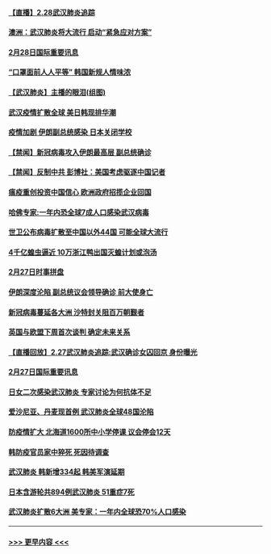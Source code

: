#### [【直播】2.28武汉肺炎追踪](../pages/prog202/a102787708.md?t=02282131) 
#### [澳洲：武汉肺炎将大流行 启动“紧急应对方案”](../pages/prog202/a102787765.md?t=02282131) 
#### [2月28日国际重要讯息](../pages/prog202/a102787755.md?t=02282131) 
#### [“口罩面前人人平等” 韩国新规人情味浓](../pages/prog202/a102787718.md?t=02282131) 
#### [【武汉肺炎】主播的眼泪(组图)](../pages/prog202/a102786822.md?t=02282131) 
#### [武汉疫情扩散全球 美日韩现排华潮](../pages/prog202/a102787480.md?t=02282131) 
#### [疫情加剧 伊朗副总统感染 日本关闭学校](../pages/prog202/a102787432.md?t=02282131) 
#### [【禁闻】新冠病毒攻入伊朗最高层 副总统确诊](../pages/prog202/a102787378.md?t=02282131) 
#### [【禁闻】反制中共 彭博社：美国考虑驱逐中国记者](../pages/prog202/a102787355.md?t=02282131) 
#### [瘟疫重创投资中国信心 欧洲政府招揽企业回国](../pages/prog202/a102787333.md?t=02282131) 
#### [哈佛专家:一年内恐全球7成人口感染武汉病毒](../pages/prog202/a102787320.md?t=02282131) 
#### [世卫公布病毒扩散至中国以外44国 可能全球大流行](../pages/prog202/a102787324.md?t=02282131) 
#### [4千亿蝗虫逼近 10万浙江鸭出国灭蝗计划或泡汤](../pages/prog202/a102787261.md?t=02282131) 
#### [2月27日时事拼盘](../pages/prog202/a102787314.md?t=02282131) 
#### [伊朗深度沦陷 副总统议会领导确诊 前大使身亡](../pages/prog202/a102787179.md?t=02282131) 
#### [新冠病毒蔓延各大洲 沙特封关阻百万朝觐者](../pages/prog202/a102787170.md?t=02282131) 
#### [英国与欧盟下周首次谈判 确定未来关系](../pages/prog202/a102787159.md?t=02282131) 
#### [【直播回放】2.27武汉肺炎追踪:武汉确诊女囚回京 身份曝光](../pages/prog202/a102786956.md?t=02282131) 
#### [2月27日国际重要讯息](../pages/prog202/a102786975.md?t=02282131) 
#### [日女二次感染武汉肺炎 专家讨论为何抗体不足](../pages/prog202/a102786981.md?t=02282131) 
#### [爱沙尼亚、丹麦现首例 武汉肺炎全球48国沦陷](../pages/prog202/a102786906.md?t=02282131) 
#### [防疫情扩大 北海道1600所中小学停课 议会停会12天](../pages/prog202/a102786796.md?t=02282131) 
#### [韩防疫官员家中猝死 死因待调查](../pages/prog202/a102786836.md?t=02282131) 
#### [武汉肺炎 韩新增334起 韩美军演延期](../pages/prog202/a102786755.md?t=02282131) 
#### [日本含游轮共894例武汉肺炎 51重症7死](../pages/prog202/a102786748.md?t=02282131) 
#### [武汉肺炎扩散6大洲 美专家：一年内全球恐70%人口感染](../pages/prog202/a102786713.md?t=02282131) 

----
#### [ >>> 更早内容 <<< ](../indexes/prog202-earlier.md)
